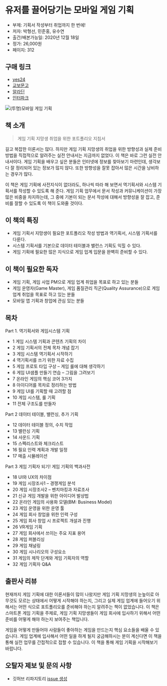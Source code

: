# 유저를 끌어당기는 모바일 게임 기획

- 부제: 기획서 작성부터 취업까지 한 번에!
- 저자: 박형선, 민준홍, 유수연
- 출간/배본가능일: 2020년 12월 18일
- 정가: 26,000원
- 페이지: 312

## 구매 링크

- [yes24]()
- [교보문고](http://www.kyobobook.co.kr/product/detailViewKor.laf?ejkGb=KOR&mallGb=KOR&barcode=9791165920296&orderClick=LAG&Kc=)
- [알라딘](https://www.aladin.co.kr/shop/wproduct.aspx?ItemId=258171142)
- [인터파크](http://book.interpark.com/product/BookDisplay.do?_method=detail&sc.shopNo=0000400000&sc.prdNo=344252438&sc.saNo=003002001&bid1=search&bid2=product&bid3=title&bid4=001)

![(투명)모바일 게임 기획](https://user-images.githubusercontent.com/21074282/101861181-ccbba880-3bb2-11eb-959d-3710216db534.png)

## 책 소개

>게임 기획 지망생 취업을 위한 포트폴리오 지침서

길고 복잡한 이론서는 많다. 하지만 게임 기획 지망생의 취업을 위한 방향성과 실제 준비 방법을 직접적으로 알려주는 실전 안내서는 지금까지 없었다. 이 책은 바로 그런 실전 안내서이다. 게임 기획을 배우고 싶은 분들은 인터넷에 정보를 찾아보기 마련인데, 생각보다 잘 정리되어 있는 정보가 많지 않다. 또한 방향성을 잘못 잡아서 많은 시간을 낭비하는 경우가 많다.

이 책은 게임 기획에 사전지식이 없더라도, 하나씩 따라 해 보면서 역기획서와 시스템 기획서를 작성할 수 있도록 해 준다. 게임 기획 업무에서 문서 작성과 커뮤니케이션이 가장 많은 비중을 차지하는데, 그 중에 기본이 되는 문서 작성에 대해서 방향성을 잘 잡고, 준비를 잘할 수 있도록 이 책이 도와줄 것이다.

## 이 책의 특징

- 게임 기획서 지망생이 필요한 포트폴리오 작성 방법과 역기획서, 시스템 기획서를 다룬다.
- 시스템 기획서를 기본으로 데이터 테이블과 밸런스 기획도 익힐 수 있다.
- 게임 기획에 필요한 많은 지식으로 게임 업계 입문을 완벽히 준비할 수 있다.

## 이 책이 필요한 독자

- 게임 기획, 게임 사업 PM으로 게임 업계 취업을 목표로 하고 있는 분들
- 게임 운영자(Game Master), 게임 품질관리 직군(Quality Assurance)으로 게임 업계 취업을 목표로 하고 있는 분들
- 모바일 앱 기획과 창업에 관심 있는 분들

## 목차
Part 1. 역기획서와 게임시스템 기획
- 1 게임 시스템 기획과 콘텐츠 기획의 차이
- 2 게임 기획서의 전체 목차 개념 잡기
- 3 게임 시스템 역기획서 시작하기
- 4 역기획서를 쓰기 위한 자료 수집
- 5 게임 프로토 타입 구상 – 게임 룰에 대해 생각하기
- 6 게임 UI샘플 만들기 연습 – 그림을 그려보기
- 7 온라인 게임의 핵심 코어 3가지
- 8 아이디어를 목차로 정리하는 방법
- 9 게임 UI를 기획할 때 고려할 점
- 10 게임 시스템, 룰 기획
- 11 전체 구조도를 만들자

Part 2 데이터 테이블, 밸런싱, 추가 기획
- 12 데이터 테이블 정의, 수치 작업
- 13 밸런싱 기획
- 14 사운드 기획
- 15 스펙리스트와 체크리스트
- 16 필요 인력 계획과 개발 일정
- 17 매출 시뮬레이션

Part 3 게임 기획자 되기! 게임 기획의 백과사전
- 18 UI와 UX의 차이점
- 19 게임 시장조사1 – 경쟁게임 분석
- 20 게임 시장조사2 – 벤치마킹과 자료조사
- 21 신규 게임 개발을 위한 아이디어 발상법
- 22 온라인 게임의 사용화 모델(BM: Business Model)
- 23 게임 운영을 위한 운영 툴
- 24 게임 회사 창업을 위한 인력 구성
- 25 게임 회사 창업 시 프로젝트 개설과 진행
- 26 VR게임 기획
- 27 게임 회사에서 쓰이는 주요 지표 용어
- 28 게임 퍼블리싱
- 29 게임 채널링
- 30 게임 시나리오의 구성요소
- 31 게임의 제작 단계와 게임 기획자의 역할
- 32 게임 기획자 Q&A


## 출판사 리뷰
현재까지 게임 기획에 대한 이론서들이 많이 나왔지만 게임 기획 지망생의 눈높이로 아무것도 모르는 상태에서 어떻게 시작해야 하는지, 그리고 실제 게임 업계에 들어오기 위해서는 어떤 식으로 포트폴리오를 준비해야 하는지 알려주는 책이 없었습니다. 이 책은 스마트폰 게임 기획을 주제로, 게임 기획 지망생들이 게임 회사에 입사하기 위해서 어떤 준비를 어떻게 해야 하는지 보여주는 책입니다.

게임을 어떻게 만들어야 사람들이 좋아하는 게임을 만드는지 핵심 요소들을 배울 수 있습니다. 게임 업계에 입사해서 어떤 일을 하게 될지 궁금해하시는 분이 계신다면 이 책을 통해 실전 업무를 간접적으로 접할 수 있습니다. 이 책을 통해 게임 기획을 시작해보기 바랍니다.

## 오탈자 제보 및 문의 사항

- 깃허브 리파지토리 [issue 생성](https://github.com/bjpublic/game_plan/issues/new)
